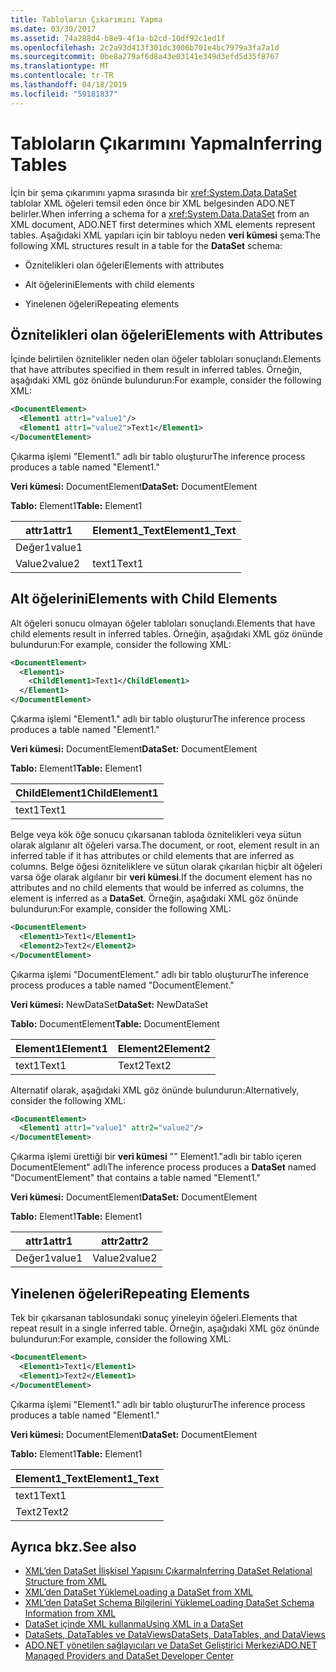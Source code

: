 ```yaml
---
title: Tabloların Çıkarımını Yapma
ms.date: 03/30/2017
ms.assetid: 74a288d4-b8e9-4f1a-b2cd-10df92c1ed1f
ms.openlocfilehash: 2c2a93d413f301dc3006b701e4bc7979a3fa7a1d
ms.sourcegitcommit: 0be8a279af6d8a43e03141e349d3efd5d35f8767
ms.translationtype: MT
ms.contentlocale: tr-TR
ms.lasthandoff: 04/18/2019
ms.locfileid: "59181837"
---
```

# <a name="inferring-tables"></a><span data-ttu-id="2d393-102">Tabloların Çıkarımını Yapma</span><span class="sxs-lookup"><span data-stu-id="2d393-102">Inferring Tables</span></span>
<span data-ttu-id="2d393-103">İçin bir şema çıkarımını yapma sırasında bir <xref:System.Data.DataSet> tablolar XML öğeleri temsil eden önce bir XML belgesinden ADO.NET belirler.</span><span class="sxs-lookup"><span data-stu-id="2d393-103">When inferring a schema for a <xref:System.Data.DataSet> from an XML document, ADO.NET first determines which XML elements represent tables.</span></span> <span data-ttu-id="2d393-104">Aşağıdaki XML yapıları için bir tabloyu neden **veri kümesi** şema:</span><span class="sxs-lookup"><span data-stu-id="2d393-104">The following XML structures result in a table for the **DataSet** schema:</span></span>  
  
-   <span data-ttu-id="2d393-105">Öznitelikleri olan öğeleri</span><span class="sxs-lookup"><span data-stu-id="2d393-105">Elements with attributes</span></span>  
  
-   <span data-ttu-id="2d393-106">Alt öğelerini</span><span class="sxs-lookup"><span data-stu-id="2d393-106">Elements with child elements</span></span>  
  
-   <span data-ttu-id="2d393-107">Yinelenen öğeleri</span><span class="sxs-lookup"><span data-stu-id="2d393-107">Repeating elements</span></span>  
  
## <a name="elements-with-attributes"></a><span data-ttu-id="2d393-108">Öznitelikleri olan öğeleri</span><span class="sxs-lookup"><span data-stu-id="2d393-108">Elements with Attributes</span></span>  
 <span data-ttu-id="2d393-109">İçinde belirtilen öznitelikler neden olan öğeler tabloları sonuçlandı.</span><span class="sxs-lookup"><span data-stu-id="2d393-109">Elements that have attributes specified in them result in inferred tables.</span></span> <span data-ttu-id="2d393-110">Örneğin, aşağıdaki XML göz önünde bulundurun:</span><span class="sxs-lookup"><span data-stu-id="2d393-110">For example, consider the following XML:</span></span>  
  
```xml  
<DocumentElement>  
  <Element1 attr1="value1"/>  
  <Element1 attr1="value2">Text1</Element1>  
</DocumentElement>  
```  
  
 <span data-ttu-id="2d393-111">Çıkarma işlemi "Element1." adlı bir tablo oluşturur</span><span class="sxs-lookup"><span data-stu-id="2d393-111">The inference process produces a table named "Element1."</span></span>  
  
 <span data-ttu-id="2d393-112">**Veri kümesi:** DocumentElement</span><span class="sxs-lookup"><span data-stu-id="2d393-112">**DataSet:** DocumentElement</span></span>  
  
 <span data-ttu-id="2d393-113">**Tablo:** Element1</span><span class="sxs-lookup"><span data-stu-id="2d393-113">**Table:** Element1</span></span>  
  
|<span data-ttu-id="2d393-114">attr1</span><span class="sxs-lookup"><span data-stu-id="2d393-114">attr1</span></span>|<span data-ttu-id="2d393-115">Element1_Text</span><span class="sxs-lookup"><span data-stu-id="2d393-115">Element1_Text</span></span>|  
|-----------|--------------------|  
|<span data-ttu-id="2d393-116">Değer1</span><span class="sxs-lookup"><span data-stu-id="2d393-116">value1</span></span>||  
|<span data-ttu-id="2d393-117">Value2</span><span class="sxs-lookup"><span data-stu-id="2d393-117">value2</span></span>|<span data-ttu-id="2d393-118">text1</span><span class="sxs-lookup"><span data-stu-id="2d393-118">Text1</span></span>|  
  
## <a name="elements-with-child-elements"></a><span data-ttu-id="2d393-119">Alt öğelerini</span><span class="sxs-lookup"><span data-stu-id="2d393-119">Elements with Child Elements</span></span>  
 <span data-ttu-id="2d393-120">Alt öğeleri sonucu olmayan öğeler tabloları sonuçlandı.</span><span class="sxs-lookup"><span data-stu-id="2d393-120">Elements that have child elements result in inferred tables.</span></span> <span data-ttu-id="2d393-121">Örneğin, aşağıdaki XML göz önünde bulundurun:</span><span class="sxs-lookup"><span data-stu-id="2d393-121">For example, consider the following XML:</span></span>  
  
```xml  
<DocumentElement>  
  <Element1>  
    <ChildElement1>Text1</ChildElement1>  
  </Element1>  
</DocumentElement>  
```  
  
 <span data-ttu-id="2d393-122">Çıkarma işlemi "Element1." adlı bir tablo oluşturur</span><span class="sxs-lookup"><span data-stu-id="2d393-122">The inference process produces a table named "Element1."</span></span>  
  
 <span data-ttu-id="2d393-123">**Veri kümesi:** DocumentElement</span><span class="sxs-lookup"><span data-stu-id="2d393-123">**DataSet:** DocumentElement</span></span>  
  
 <span data-ttu-id="2d393-124">**Tablo:** Element1</span><span class="sxs-lookup"><span data-stu-id="2d393-124">**Table:** Element1</span></span>  
  
|<span data-ttu-id="2d393-125">ChildElement1</span><span class="sxs-lookup"><span data-stu-id="2d393-125">ChildElement1</span></span>|  
|-------------------|  
|<span data-ttu-id="2d393-126">text1</span><span class="sxs-lookup"><span data-stu-id="2d393-126">Text1</span></span>|  
  
 <span data-ttu-id="2d393-127">Belge veya kök öğe sonucu çıkarsanan tabloda öznitelikleri veya sütun olarak algılanır alt öğeleri varsa.</span><span class="sxs-lookup"><span data-stu-id="2d393-127">The document, or root, element result in an inferred table if it has attributes or child elements that are inferred as columns.</span></span> <span data-ttu-id="2d393-128">Belge öğesi özniteliklere ve sütun olarak çıkarılan hiçbir alt öğeleri varsa öğe olarak algılanır bir **veri kümesi**.</span><span class="sxs-lookup"><span data-stu-id="2d393-128">If the document element has no attributes and no child elements that would be inferred as columns, the element is inferred as a **DataSet**.</span></span> <span data-ttu-id="2d393-129">Örneğin, aşağıdaki XML göz önünde bulundurun:</span><span class="sxs-lookup"><span data-stu-id="2d393-129">For example, consider the following XML:</span></span>  
  
```xml  
<DocumentElement>  
  <Element1>Text1</Element1>  
  <Element2>Text2</Element2>  
</DocumentElement>  
```  
  
 <span data-ttu-id="2d393-130">Çıkarma işlemi "DocumentElement." adlı bir tablo oluşturur</span><span class="sxs-lookup"><span data-stu-id="2d393-130">The inference process produces a table named "DocumentElement."</span></span>  
  
 <span data-ttu-id="2d393-131">**Veri kümesi:** NewDataSet</span><span class="sxs-lookup"><span data-stu-id="2d393-131">**DataSet:** NewDataSet</span></span>  
  
 <span data-ttu-id="2d393-132">**Tablo:** DocumentElement</span><span class="sxs-lookup"><span data-stu-id="2d393-132">**Table:** DocumentElement</span></span>  
  
|<span data-ttu-id="2d393-133">Element1</span><span class="sxs-lookup"><span data-stu-id="2d393-133">Element1</span></span>|<span data-ttu-id="2d393-134">Element2</span><span class="sxs-lookup"><span data-stu-id="2d393-134">Element2</span></span>|  
|--------------|--------------|  
|<span data-ttu-id="2d393-135">text1</span><span class="sxs-lookup"><span data-stu-id="2d393-135">Text1</span></span>|<span data-ttu-id="2d393-136">Text2</span><span class="sxs-lookup"><span data-stu-id="2d393-136">Text2</span></span>|  
  
 <span data-ttu-id="2d393-137">Alternatif olarak, aşağıdaki XML göz önünde bulundurun:</span><span class="sxs-lookup"><span data-stu-id="2d393-137">Alternatively, consider the following XML:</span></span>  
  
```xml  
<DocumentElement>  
  <Element1 attr1="value1" attr2="value2"/>  
</DocumentElement>  
```  
  
 <span data-ttu-id="2d393-138">Çıkarma işlemi ürettiği bir **veri kümesi** "" Element1."adlı bir tablo içeren DocumentElement" adlı</span><span class="sxs-lookup"><span data-stu-id="2d393-138">The inference process produces a **DataSet** named "DocumentElement" that contains a table named "Element1."</span></span>  
  
 <span data-ttu-id="2d393-139">**Veri kümesi:** DocumentElement</span><span class="sxs-lookup"><span data-stu-id="2d393-139">**DataSet:** DocumentElement</span></span>  
  
 <span data-ttu-id="2d393-140">**Tablo:** Element1</span><span class="sxs-lookup"><span data-stu-id="2d393-140">**Table:** Element1</span></span>  
  
|<span data-ttu-id="2d393-141">attr1</span><span class="sxs-lookup"><span data-stu-id="2d393-141">attr1</span></span>|<span data-ttu-id="2d393-142">attr2</span><span class="sxs-lookup"><span data-stu-id="2d393-142">attr2</span></span>|  
|-----------|-----------|  
|<span data-ttu-id="2d393-143">Değer1</span><span class="sxs-lookup"><span data-stu-id="2d393-143">value1</span></span>|<span data-ttu-id="2d393-144">Value2</span><span class="sxs-lookup"><span data-stu-id="2d393-144">value2</span></span>|  
  
## <a name="repeating-elements"></a><span data-ttu-id="2d393-145">Yinelenen öğeleri</span><span class="sxs-lookup"><span data-stu-id="2d393-145">Repeating Elements</span></span>  
 <span data-ttu-id="2d393-146">Tek bir çıkarsanan tablosundaki sonuç yineleyin öğeleri.</span><span class="sxs-lookup"><span data-stu-id="2d393-146">Elements that repeat result in a single inferred table.</span></span> <span data-ttu-id="2d393-147">Örneğin, aşağıdaki XML göz önünde bulundurun:</span><span class="sxs-lookup"><span data-stu-id="2d393-147">For example, consider the following XML:</span></span>  
  
```xml  
<DocumentElement>  
  <Element1>Text1</Element1>  
  <Element1>Text2</Element1>  
</DocumentElement>  
```  
  
 <span data-ttu-id="2d393-148">Çıkarma işlemi "Element1." adlı bir tablo oluşturur</span><span class="sxs-lookup"><span data-stu-id="2d393-148">The inference process produces a table named "Element1."</span></span>  
  
 <span data-ttu-id="2d393-149">**Veri kümesi:** DocumentElement</span><span class="sxs-lookup"><span data-stu-id="2d393-149">**DataSet:** DocumentElement</span></span>  
  
 <span data-ttu-id="2d393-150">**Tablo:** Element1</span><span class="sxs-lookup"><span data-stu-id="2d393-150">**Table:** Element1</span></span>  
  
|<span data-ttu-id="2d393-151">Element1_Text</span><span class="sxs-lookup"><span data-stu-id="2d393-151">Element1_Text</span></span>|  
|--------------------|  
|<span data-ttu-id="2d393-152">text1</span><span class="sxs-lookup"><span data-stu-id="2d393-152">Text1</span></span>|  
|<span data-ttu-id="2d393-153">Text2</span><span class="sxs-lookup"><span data-stu-id="2d393-153">Text2</span></span>|  
  
## <a name="see-also"></a><span data-ttu-id="2d393-154">Ayrıca bkz.</span><span class="sxs-lookup"><span data-stu-id="2d393-154">See also</span></span>

- [<span data-ttu-id="2d393-155">XML’den DataSet İlişkisel Yapısını Çıkarma</span><span class="sxs-lookup"><span data-stu-id="2d393-155">Inferring DataSet Relational Structure from XML</span></span>](../../../../../docs/framework/data/adonet/dataset-datatable-dataview/inferring-dataset-relational-structure-from-xml.md)
- [<span data-ttu-id="2d393-156">XML’den DataSet Yükleme</span><span class="sxs-lookup"><span data-stu-id="2d393-156">Loading a DataSet from XML</span></span>](../../../../../docs/framework/data/adonet/dataset-datatable-dataview/loading-a-dataset-from-xml.md)
- [<span data-ttu-id="2d393-157">XML’den DataSet Schema Bilgilerini Yükleme</span><span class="sxs-lookup"><span data-stu-id="2d393-157">Loading DataSet Schema Information from XML</span></span>](../../../../../docs/framework/data/adonet/dataset-datatable-dataview/loading-dataset-schema-information-from-xml.md)
- [<span data-ttu-id="2d393-158">DataSet içinde XML kullanma</span><span class="sxs-lookup"><span data-stu-id="2d393-158">Using XML in a DataSet</span></span>](../../../../../docs/framework/data/adonet/dataset-datatable-dataview/using-xml-in-a-dataset.md)
- [<span data-ttu-id="2d393-159">DataSets, DataTables ve DataViews</span><span class="sxs-lookup"><span data-stu-id="2d393-159">DataSets, DataTables, and DataViews</span></span>](../../../../../docs/framework/data/adonet/dataset-datatable-dataview/index.md)
- [<span data-ttu-id="2d393-160">ADO.NET yönetilen sağlayıcıları ve DataSet Geliştirici Merkezi</span><span class="sxs-lookup"><span data-stu-id="2d393-160">ADO.NET Managed Providers and DataSet Developer Center</span></span>](https://go.microsoft.com/fwlink/?LinkId=217917)
